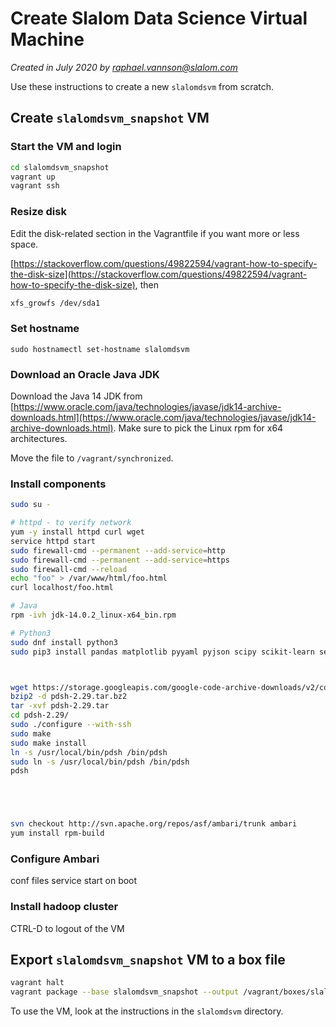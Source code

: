 # Create Slalom Data Science Virtual Machine

_Created in July 2020 by [raphael.vannson@slalom.com](mailto:raphael.vannson@slalom.com?subject=[Data%20Science%20VM])_

Use these instructions to create a new `slalomdsvm` from scratch.



## Create `slalomdsvm_snapshot` VM

### Start the VM and login

```bash
cd slalomdsvm_snapshot
vagrant up
vagrant ssh
```

### Resize disk

Edit the disk-related section in the Vagrantfile if you want more or less space.

[https://stackoverflow.com/questions/49822594/vagrant-how-to-specify-the-disk-size](https://stackoverflow.com/questions/49822594/vagrant-how-to-specify-the-disk-size), then

```bash
xfs_growfs /dev/sda1
```

### Set hostname

```
sudo hostnamectl set-hostname slalomdsvm
```

### Download an Oracle Java JDK 

Download the Java 14 JDK from [https://www.oracle.com/java/technologies/javase/jdk14-archive-downloads.html](https://www.oracle.com/java/technologies/javase/jdk14-archive-downloads.html). Make sure to pick the Linux rpm for x64 architectures. 

Move the file to  `/vagrant/synchronized`.


### Install components

```bash
sudo su -

# httpd - to verify network
yum -y install httpd curl wget
service httpd start
sudo firewall-cmd --permanent --add-service=http
sudo firewall-cmd --permanent --add-service=https
sudo firewall-cmd --reload
echo "foo" > /var/www/html/foo.html
curl localhost/foo.html

# Java
rpm -ivh jdk-14.0.2_linux-x64_bin.rpm

# Python3
sudo dnf install python3
sudo pip3 install pandas matplotlib pyyaml pyjson scipy scikit-learn seaborn



wget https://storage.googleapis.com/google-code-archive-downloads/v2/code.google.com/pdsh/pdsh-2.29.tar.bz2
bzip2 -d pdsh-2.29.tar.bz2
tar -xvf pdsh-2.29.tar
cd pdsh-2.29/
sudo ./configure --with-ssh
sudo make
sudo make install
ln -s /usr/local/bin/pdsh /bin/pdsh
sudo ln -s /usr/local/bin/pdsh /bin/pdsh
pdsh





svn checkout http://svn.apache.org/repos/asf/ambari/trunk ambari
yum install rpm-build

```

### Configure Ambari

conf files
service start on boot



### Install hadoop cluster







CTRL-D to logout of the VM




## Export `slalomdsvm_snapshot` VM to a box file


```bash
vagrant halt
vagrant package --base slalomdsvm_snapshot --output /vagrant/boxes/slalomdsbox.box
```

To use the VM, look at the instructions in the `slalomdsvm` directory.


